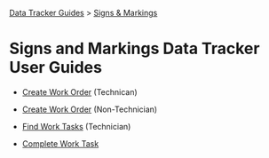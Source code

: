 [Data Tracker Guides](https://github.com/cityofaustin/data-tracker-guides) > [Signs & Markings](https://github.com/cityofaustin/data-tracker-guides/tree/master/signsmarkings)

#  Signs and Markings Data Tracker User Guides

- [Create Work Order](https://github.com/cityofaustin/data-tracker-guides/blob/master/signsmarkings/create_work_order_tech.md) (Technican)

- [Create Work Order](https://github.com/cityofaustin/data-tracker-guides/blob/master/signsmarkings/create_work_order_non_tech.md) (Non-Technician)

- [Find Work Tasks](https://github.com/cityofaustin/data-tracker-guides/blob/master/signsmarkings/find_tasks_tech.md) (Technician)

- [Complete Work Task](https://github.com/cityofaustin/data-tracker-guides/blob/master/signsmarkings/complete_task_tech.md)